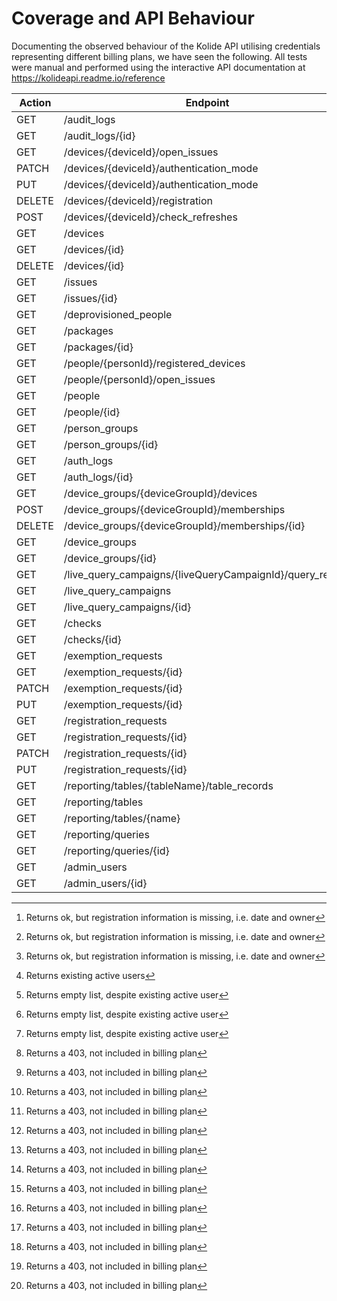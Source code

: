 # Coverage and API Behaviour

Documenting the observed behaviour of the Kolide API utilising credentials representing
different billing plans, we have seen the following. All tests were manual and performed
using the interactive API documentation at https://kolideapi.readme.io/reference

| Action | Endpoint                                                   | Covered?           | Core | Max  | K2   |
|--------|------------------------------------------------------------|--------------------|------|------|------|
| GET    | /audit_logs                                                | :white_check_mark: |    ? |    ? |   Ok |
| GET    | /audit_logs/{id}                                           | :white_check_mark: |    ? |    ? |   Ok |
| GET    | /devices/{deviceId}/open_issues                            | :white_check_mark: |    ? |    ? | [^2] |
| PATCH  | /devices/{deviceId}/authentication_mode                    | :no_entry_sign:    |      |      |      |
| PUT    | /devices/{deviceId}/authentication_mode                    | :no_entry_sign:    |      |      |      |
| DELETE | /devices/{deviceId}/registration                           | :no_entry_sign:    |      |      |      |
| POST   | /devices/{deviceId}/check_refreshes                        | :no_entry_sign:    |      |      |      |
| GET    | /devices                                                   | :white_check_mark: |    ? |    ? | [^2] |
| GET    | /devices/{id}                                              | :white_check_mark: |    ? |    ? | [^2] |
| DELETE | /devices/{id}                                              | :no_entry_sign:    |      |      |      |
| GET    | /issues                                                    | :white_check_mark: |    ? |    ? |   Ok |
| GET    | /issues/{id}                                               | :white_check_mark: |    ? |    ? |   Ok |
| GET    | /deprovisioned_people                                      | :white_check_mark: |    ? |    ? | [^3] |
| GET    | /packages                                                  | :white_check_mark: |    ? |    ? |   Ok |
| GET    | /packages/{id}                                             | :white_check_mark: |    ? |    ? |   Ok |
| GET    | /people/{personId}/registered_devices                      | #23                |    ? |    ? | [^4] |
| GET    | /people/{personId}/open_issues                             | #91                |    ? |    ? | [^4] |
| GET    | /people                                                    | :white_check_mark: |    ? |    ? | [^4] |
| GET    | /people/{id}                                               | :white_check_mark: |    ? |    ? |   Ok |
| GET    | /person_groups                                             | #25                |    ? |    ? | [^1] |
| GET    | /person_groups/{id}                                        | #26                |    ? |    ? | [^1] |
| GET    | /auth_logs                                                 | #27                |    ? |    ? |      |
| GET    | /auth_logs/{id}                                            | #28                |    ? |    ? |      |
| GET    | /device_groups/{deviceGroupId}/devices                     | #31                |    ? |    ? | [^1] |
| POST   | /device_groups/{deviceGroupId}/memberships                 | :no_entry_sign:    |      |      |      |
| DELETE | /device_groups/{deviceGroupId}/memberships/{id}            | :no_entry_sign:    |      |      |      |
| GET    | /device_groups                                             | #29                |    ? |    ? | [^1] |
| GET    | /device_groups/{id}                                        | #30                |    ? |    ? | [^1] |
| GET    | /live_query_campaigns/{liveQueryCampaignId}/query_results  | #32                |    ? |    ? | [^1] |
| GET    | /live_query_campaigns                                      | #33                |    ? |    ? | [^1] |
| GET    | /live_query_campaigns/{id}                                 | #34                |    ? |    ? | [^1] |
| GET    | /checks                                                    | :white_check_mark: |    ? |    ? |   Ok |
| GET    | /checks/{id}                                               | :white_check_mark: |    ? |    ? |   Ok |
| GET    | /exemption_requests                                        | #36                |    ? |    ? |   Ok |
| GET    | /exemption_requests/{id}                                   | #37                |    ? |    ? |   Ok |
| PATCH  | /exemption_requests/{id}                                   | :no_entry_sign:    |      |      |      |
| PUT    | /exemption_requests/{id}                                   | :no_entry_sign:    |      |      |      |
| GET    | /registration_requests                                     | #38                |    ? |    ? |   Ok |
| GET    | /registration_requests/{id}                                | #39                |    ? |    ? |   Ok |
| PATCH  | /registration_requests/{id}                                | :no_entry_sign:    |      |      |      |
| PUT    | /registration_requests/{id}                                | :no_entry_sign:    |      |      |      |
| GET    | /reporting/tables/{tableName}/table_records                | #42                |    ? |    ? | [^1] |
| GET    | /reporting/tables                                          | #40                |    ? |    ? | [^1] |
| GET    | /reporting/tables/{name}                                   | #41                |    ? |    ? | [^1] |
| GET    | /reporting/queries                                         | #43                |    ? |    ? | [^1] |
| GET    | /reporting/queries/{id}                                    | #44                |    ? |    ? | [^1] |
| GET    | /admin_users                                               | :white_check_mark: |    ? |    ? |   Ok |
| GET    | /admin_users/{id}                                          | :white_check_mark: |    ? |    ? |   Ok |

[^1]: Returns a 403, not included in billing plan
[^2]: Returns ok, but registration information is missing, i.e. date and owner
[^3]: Returns existing active users
[^4]: Returns empty list, despite existing active user
